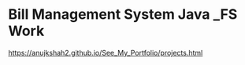 # Bill Management System Java _FS Work
 https://anujkshah2.github.io/See_My_Portfolio/projects.html
